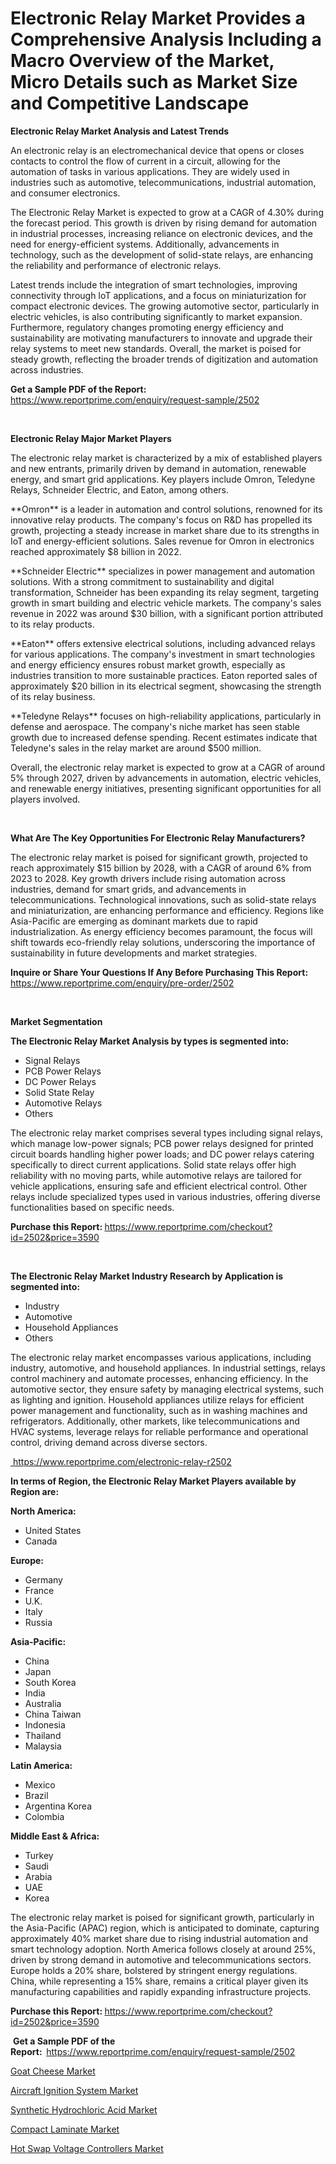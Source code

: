 <p><h1>Electronic Relay Market Provides a Comprehensive Analysis Including a Macro Overview of the Market, Micro Details such as Market Size and Competitive Landscape</h1></p><p><strong>Electronic Relay Market Analysis and Latest Trends</strong></p>
<p><p>An electronic relay is an electromechanical device that opens or closes contacts to control the flow of current in a circuit, allowing for the automation of tasks in various applications. They are widely used in industries such as automotive, telecommunications, industrial automation, and consumer electronics.</p><p>The Electronic Relay Market is expected to grow at a CAGR of 4.30% during the forecast period. This growth is driven by rising demand for automation in industrial processes, increasing reliance on electronic devices, and the need for energy-efficient systems. Additionally, advancements in technology, such as the development of solid-state relays, are enhancing the reliability and performance of electronic relays.</p><p>Latest trends include the integration of smart technologies, improving connectivity through IoT applications, and a focus on miniaturization for compact electronic devices. The growing automotive sector, particularly in electric vehicles, is also contributing significantly to market expansion. Furthermore, regulatory changes promoting energy efficiency and sustainability are motivating manufacturers to innovate and upgrade their relay systems to meet new standards. Overall, the market is poised for steady growth, reflecting the broader trends of digitization and automation across industries.</p></p>
<p><strong>Get a Sample PDF of the Report:&nbsp;</strong> <a href="https://www.reportprime.com/enquiry/request-sample/2502?utm_campaign=63&utm_medium=2&utm_source=Github&utm_content=ia&utm_term=15112024&utm_id=electronic-relay">https://www.reportprime.com/enquiry/request-sample/2502</a></p>
<p>&nbsp;</p>
<p><strong>Electronic Relay Major Market Players</strong></p>
<p><p>The electronic relay market is characterized by a mix of established players and new entrants, primarily driven by demand in automation, renewable energy, and smart grid applications. Key players include Omron, Teledyne Relays, Schneider Electric, and Eaton, among others.</p><p>**Omron** is a leader in automation and control solutions, renowned for its innovative relay products. The company's focus on R&D has propelled its growth, projecting a steady increase in market share due to its strengths in IoT and energy-efficient solutions. Sales revenue for Omron in electronics reached approximately $8 billion in 2022.</p><p>**Schneider Electric** specializes in power management and automation solutions. With a strong commitment to sustainability and digital transformation, Schneider has been expanding its relay segment, targeting growth in smart building and electric vehicle markets. The company's sales revenue in 2022 was around $30 billion, with a significant portion attributed to its relay products.</p><p>**Eaton** offers extensive electrical solutions, including advanced relays for various applications. The company's investment in smart technologies and energy efficiency ensures robust market growth, especially as industries transition to more sustainable practices. Eaton reported sales of approximately $20 billion in its electrical segment, showcasing the strength of its relay business.</p><p>**Teledyne Relays** focuses on high-reliability applications, particularly in defense and aerospace. The company's niche market has seen stable growth due to increased defense spending. Recent estimates indicate that Teledyne's sales in the relay market are around $500 million.</p><p>Overall, the electronic relay market is expected to grow at a CAGR of around 5% through 2027, driven by advancements in automation, electric vehicles, and renewable energy initiatives, presenting significant opportunities for all players involved.</p></p>
<p>&nbsp;</p>
<p><strong>What Are The Key Opportunities For Electronic Relay Manufacturers?</strong></p>
<p><p>The electronic relay market is poised for significant growth, projected to reach approximately $15 billion by 2028, with a CAGR of around 6% from 2023 to 2028. Key growth drivers include rising automation across industries, demand for smart grids, and advancements in telecommunications. Technological innovations, such as solid-state relays and miniaturization, are enhancing performance and efficiency. Regions like Asia-Pacific are emerging as dominant markets due to rapid industrialization. As energy efficiency becomes paramount, the focus will shift towards eco-friendly relay solutions, underscoring the importance of sustainability in future developments and market strategies.</p></p>
<p><strong>Inquire or Share Your Questions If Any Before Purchasing This Report:</strong> <a href="https://www.reportprime.com/enquiry/pre-order/2502?utm_campaign=63&utm_medium=2&utm_source=Github&utm_content=ia&utm_term=15112024&utm_id=electronic-relay">https://www.reportprime.com/enquiry/pre-order/2502</a></p>
<p>&nbsp;</p>
<p><strong>Market Segmentation</strong></p>
<p><strong>The Electronic Relay Market Analysis by types is segmented into:</strong></p>
<p><ul><li>Signal Relays</li><li>PCB Power Relays</li><li>DC Power Relays</li><li>Solid State Relay</li><li>Automotive Relays</li><li>Others</li></ul></p>
<p><p>The electronic relay market comprises several types including signal relays, which manage low-power signals; PCB power relays designed for printed circuit boards handling higher power loads; and DC power relays catering specifically to direct current applications. Solid state relays offer high reliability with no moving parts, while automotive relays are tailored for vehicle applications, ensuring safe and efficient electrical control. Other relays include specialized types used in various industries, offering diverse functionalities based on specific needs.</p></p>
<p><strong>Purchase this Report:&nbsp;</strong><a href="https://www.reportprime.com/checkout?id=2502&price=3590&utm_campaign=63&utm_medium=2&utm_source=Github&utm_content=ia&utm_term=15112024&utm_id=electronic-relay">https://www.reportprime.com/checkout?id=2502&price=3590</a></p>
<p>&nbsp;</p>
<p><strong>The Electronic Relay Market Industry Research by Application is segmented into:</strong></p>
<p><ul><li>Industry</li><li>Automotive</li><li>Household Appliances</li><li>Others</li></ul></p>
<p><p>The electronic relay market encompasses various applications, including industry, automotive, and household appliances. In industrial settings, relays control machinery and automate processes, enhancing efficiency. In the automotive sector, they ensure safety by managing electrical systems, such as lighting and ignition. Household appliances utilize relays for efficient power management and functionality, such as in washing machines and refrigerators. Additionally, other markets, like telecommunications and HVAC systems, leverage relays for reliable performance and operational control, driving demand across diverse sectors.</p></p>
<p><a href="https://www.reportprime.com/electronic-relay-r2502?utm_campaign=63&utm_medium=2&utm_source=Github&utm_content=ia&utm_term=15112024&utm_id=electronic-relay">&nbsp;https://www.reportprime.com/electronic-relay-r2502</a></p>
<p><strong>In terms of Region, the Electronic Relay Market Players available by Region are:</strong></p>
<p>
    <p> <strong> North America: </strong>
        <ul>
            <li>United States</li>
            <li>Canada</li>
        </ul>
        </p> 
    <p> <strong> Europe: </strong>
        <ul>
            <li>Germany</li>
            <li>France</li>
            <li>U.K.</li>
            <li>Italy</li>
            <li>Russia</li>
        </ul>
        </p> 
    <p> <strong> Asia-Pacific: </strong>
        <ul>
            <li>China</li>
            <li>Japan</li>
            <li>South Korea</li>
            <li>India</li>
            <li>Australia</li>
            <li>China Taiwan</li>
            <li>Indonesia</li>
            <li>Thailand</li>
            <li>Malaysia</li>
        </ul>
        </p> 
    <p> <strong> Latin America: </strong>
        <ul>
            <li>Mexico</li>
            <li>Brazil</li>
            <li>Argentina Korea</li>
            <li>Colombia</li>
        </ul>
        </p> 
    <p> <strong> Middle East & Africa: </strong>
        <ul>
            <li>Turkey</li>
            <li>Saudi</li>
            <li>Arabia</li>
            <li>UAE</li>
            <li>Korea</li>
        </ul>
    </p>
    </p>
<p><p>The electronic relay market is poised for significant growth, particularly in the Asia-Pacific (APAC) region, which is anticipated to dominate, capturing approximately 40% market share due to rising industrial automation and smart technology adoption. North America follows closely at around 25%, driven by strong demand in automotive and telecommunications sectors. Europe holds a 20% share, bolstered by stringent energy regulations. China, while representing a 15% share, remains a critical player given its manufacturing capabilities and rapidly expanding infrastructure projects.</p></p>
<p><strong>Purchase this Report: </strong><a href="https://www.reportprime.com/checkout?id=2502&price=3590&utm_campaign=63&utm_medium=2&utm_source=Github&utm_content=ia&utm_term=15112024&utm_id=electronic-relay">https://www.reportprime.com/checkout?id=2502&price=3590</a></p>
<p>&nbsp;<strong>Get a Sample PDF of the Report:&nbsp;&nbsp;</strong><a href="https://www.reportprime.com/enquiry/request-sample/2502?utm_campaign=63&utm_medium=2&utm_source=Github&utm_content=ia&utm_term=15112024&utm_id=electronic-relay">https://www.reportprime.com/enquiry/request-sample/2502</a></p>
<p><strong></strong></p>
<p><p><a href="https://issuu.com/reportprime-2/docs/goat-cheese-market-size-2030.pptx_f2ff7f8eae5ffe?utm_campaign=63&utm_medium=2&utm_source=Github&utm_content=ia&utm_term=15112024&utm_id=electronic-relay">Goat Cheese Market</a></p><p><a href="https://issuu.com/reportprime-2/docs/aircraft-ignition-system-market-siz_36cc1dc73cfa5b?utm_campaign=63&utm_medium=2&utm_source=Github&utm_content=ia&utm_term=15112024&utm_id=electronic-relay">Aircraft Ignition System Market</a></p><p><a href="https://www.linkedin.com/pulse/synthetic-hydrochloric-acid-market-shifts-strategic-analysis-nyyjc?utm_campaign=63&utm_medium=2&utm_source=Github&utm_content=ia&utm_term=15112024&utm_id=electronic-relay">Synthetic Hydrochloric Acid Market</a></p><p><a href="https://www.linkedin.com/pulse/compact-laminate-market-global-insights-sales-trends-2024-eathc?utm_campaign=63&utm_medium=2&utm_source=Github&utm_content=ia&utm_term=15112024&utm_id=electronic-relay">Compact Laminate Market</a></p><p><a href="https://github.com/JubayerMia832/Market-Research-Report-List-1/blob/main/hot-swap-voltage-controllers-market.md?utm_campaign=63&utm_medium=2&utm_source=Github&utm_content=ia&utm_term=15112024&utm_id=electronic-relay">Hot Swap Voltage Controllers Market</a></p></p>